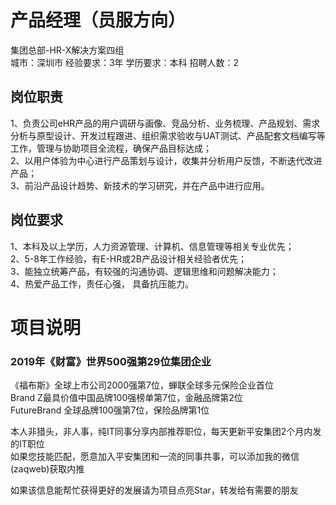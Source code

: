 # 产品经理（员服方向）
集团总部-HR-X解决方案四组  
城市：深圳市 经验要求：3年 学历要求：本科  招聘人数：2

## 岗位职责
1、负责公司eHR产品的用户调研与画像、竞品分析、业务梳理、产品规划、需求分析与原型设计、开发过程跟进、组织需求验收与UAT测试、产品配套文档编写等工作，管理与协助项目全流程，确保产品目标达成；   
2、以用户体验为中心进行产品策划与设计，收集并分析用户反馈，不断迭代改进产品；   
3、前沿产品设计趋势、新技术的学习研究，并在产品中进行应用。

## 岗位要求
1、本科及以上学历，人力资源管理、计算机、信息管理等相关专业优先；   
2、5-8年工作经验，有E-HR或2B产品设计相关经验者优先；   
3、能独立统筹产品，有较强的沟通协调、逻辑思维和问题解决能力；   
4、热爱产品工作，责任心强， 具备抗压能力。

# 项目说明

### 2019年《财富》世界500强第29位集团企业
《福布斯》全球上市公司2000强第7位，蝉联全球多元保险企业首位  
Brand Z最具价值中国品牌100强榜单第7位，金融品牌第2位  
FutureBrand 全球品牌100强第7位，保险品牌第1位

本人非猎头，非人事，纯IT同事分享内部推荐职位，每天更新平安集团2个月内发的IT职位  
如果您技能匹配，愿意加入平安集团和一流的同事共事，可以添加我的微信(zaqweb)获取内推 

如果该信息能帮忙获得更好的发展请为项目点亮Star，转发给有需要的朋友





